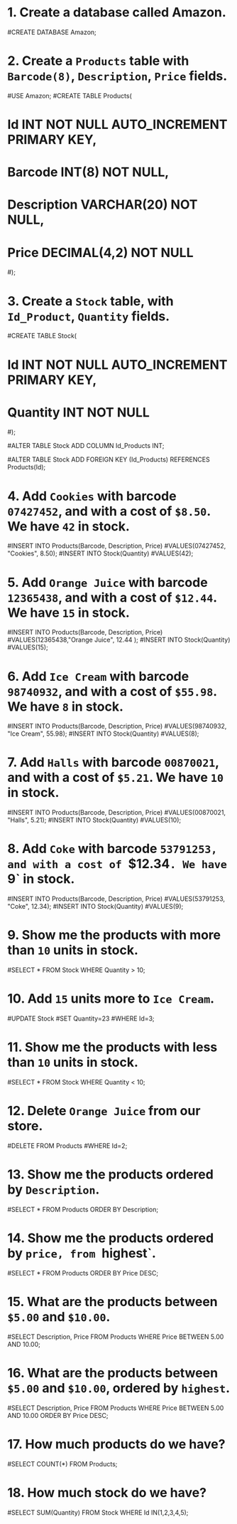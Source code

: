 # 1. Create a database called **Amazon**.
#CREATE DATABASE Amazon;
# 2. Create a `Products` table with `Barcode(8)`, `Description`, `Price` fields.
#USE Amazon;
#CREATE TABLE Products(
#	Id INT NOT NULL AUTO_INCREMENT PRIMARY KEY,
#	Barcode INT(8) NOT NULL,
#	Description VARCHAR(20) NOT NULL,
#	Price DECIMAL(4,2) NOT NULL
#);
# 3. Create a `Stock` table, with `Id_Product`, `Quantity` fields.
#CREATE TABLE Stock(
#	Id INT NOT NULL AUTO_INCREMENT PRIMARY KEY,
#	Quantity INT NOT NULL
#);

#ALTER TABLE Stock ADD COLUMN Id_Products INT;

#ALTER TABLE Stock ADD FOREIGN KEY (Id_Products)  REFERENCES Products(Id);

# 4. Add `Cookies` with barcode `07427452`, and with a cost of `$8.50`. We have `42` in stock.
#INSERT INTO Products(Barcode, Description, Price)
#VALUES(07427452, "Cookies", 8.50);
#INSERT INTO Stock(Quantity)
#VALUES(42);

# 5. Add `Orange Juice` with barcode `12365438`, and with a cost of `$12.44`. We have `15` in stock.
#INSERT INTO Products(Barcode, Description, Price)
#VALUES(12365438,"Orange Juice", 12.44 );
#INSERT INTO Stock(Quantity)
#VALUES(15);

# 6. Add `Ice Cream` with barcode `98740932`, and with a cost of `$55.98`. We have `8` in stock.
#INSERT INTO Products(Barcode, Description, Price)
#VALUES(98740932, "Ice Cream", 55.98);
#INSERT INTO Stock(Quantity)
#VALUES(8);

# 7. Add `Halls` with barcode `00870021`, and with a cost of `$5.21`. We have `10` in stock.
#INSERT INTO Products(Barcode, Description, Price)
#VALUES(00870021, "Halls", 5.21);
#INSERT INTO Stock(Quantity)
#VALUES(10);

# 8. Add `Coke` with barcode `53791253, and with a cost of `$12.34`. We have `9` in stock.
#INSERT INTO Products(Barcode, Description, Price)
#VALUES(53791253, "Coke", 12.34);
#INSERT INTO Stock(Quantity)
#VALUES(9);

# 9. Show me the products with more than `10` units in stock.
#SELECT * FROM Stock WHERE Quantity > 10; 

# 10. Add `15` units more to `Ice Cream`.
#UPDATE Stock 
#SET Quantity=23
#WHERE Id=3;

# 11. Show me the products with less than `10` units in stock.
#SELECT * FROM Stock WHERE Quantity < 10; 

# 12. Delete `Orange Juice` from our store.

#DELETE FROM Products
#WHERE Id=2;

# 13. Show me the products ordered by `Description`.
#SELECT * FROM Products ORDER BY Description;

# 14. Show me the products ordered by `price, from `highest`.
#SELECT * FROM Products ORDER BY Price DESC; 

# 15. What are the products between `$5.00` and `$10.00`.
#SELECT Description, Price FROM Products WHERE Price BETWEEN 5.00 AND 10.00;

# 16. What are the products between `$5.00` and `$10.00`, ordered by `highest`.
#SELECT Description, Price FROM Products WHERE Price BETWEEN 5.00 AND 10.00 ORDER BY Price DESC;

# 17. How much products do we have?
#SELECT COUNT(*) FROM Products;

# 18. How much stock do we have?
#SELECT SUM(Quantity) FROM Stock WHERE Id IN(1,2,3,4,5);

